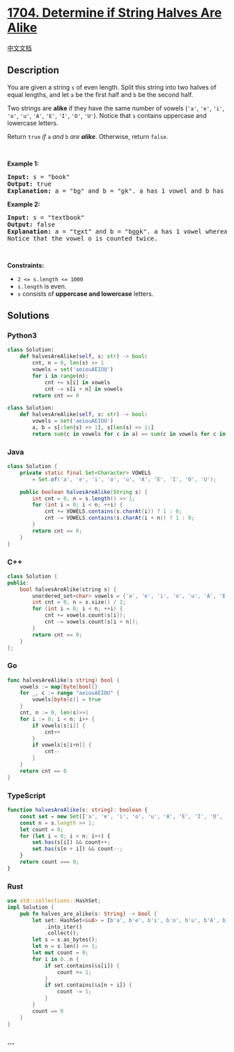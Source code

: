 # [1704. Determine if String Halves Are Alike](https://leetcode.com/problems/determine-if-string-halves-are-alike)

[中文文档](/solution/1700-1799/1704.Determine%20if%20String%20Halves%20Are%20Alike/README.md)

## Description

<p>You are given a string <code>s</code> of even length. Split this string into two halves of equal lengths, and let <code>a</code> be the first half and <code>b</code> be the second half.</p>

<p>Two strings are <strong>alike</strong> if they have the same number of vowels (<code>&#39;a&#39;</code>, <code>&#39;e&#39;</code>, <code>&#39;i&#39;</code>, <code>&#39;o&#39;</code>, <code>&#39;u&#39;</code>, <code>&#39;A&#39;</code>, <code>&#39;E&#39;</code>, <code>&#39;I&#39;</code>, <code>&#39;O&#39;</code>, <code>&#39;U&#39;</code>). Notice that <code>s</code> contains uppercase and lowercase letters.</p>

<p>Return <code>true</code><em> if </em><code>a</code><em> and </em><code>b</code><em> are <strong>alike</strong></em>. Otherwise, return <code>false</code>.</p>

<p>&nbsp;</p>
<p><strong class="example">Example 1:</strong></p>

<pre>
<strong>Input:</strong> s = &quot;book&quot;
<strong>Output:</strong> true
<strong>Explanation:</strong> a = &quot;b<u>o</u>&quot; and b = &quot;<u>o</u>k&quot;. a has 1 vowel and b has 1 vowel. Therefore, they are alike.
</pre>

<p><strong class="example">Example 2:</strong></p>

<pre>
<strong>Input:</strong> s = &quot;textbook&quot;
<strong>Output:</strong> false
<strong>Explanation:</strong> a = &quot;t<u>e</u>xt&quot; and b = &quot;b<u>oo</u>k&quot;. a has 1 vowel whereas b has 2. Therefore, they are not alike.
Notice that the vowel o is counted twice.
</pre>

<p>&nbsp;</p>
<p><strong>Constraints:</strong></p>

<ul>
	<li><code>2 &lt;= s.length &lt;= 1000</code></li>
	<li><code>s.length</code> is even.</li>
	<li><code>s</code> consists of <strong>uppercase and lowercase</strong> letters.</li>
</ul>

## Solutions

<!-- tabs:start -->

### **Python3**

```python
class Solution:
    def halvesAreAlike(self, s: str) -> bool:
        cnt, n = 0, len(s) >> 1
        vowels = set('aeiouAEIOU')
        for i in range(n):
            cnt += s[i] in vowels
            cnt -= s[i + n] in vowels
        return cnt == 0
```

```python
class Solution:
    def halvesAreAlike(self, s: str) -> bool:
        vowels = set('aeiouAEIOU')
        a, b = s[:len(s) >> 1], s[len(s) >> 1:]
        return sum(c in vowels for c in a) == sum(c in vowels for c in b)
```

### **Java**

```java
class Solution {
    private static final Set<Character> VOWELS
        = Set.of('a', 'e', 'i', 'o', 'u', 'A', 'E', 'I', 'O', 'U');

    public boolean halvesAreAlike(String s) {
        int cnt = 0, n = s.length() >> 1;
        for (int i = 0; i < n; ++i) {
            cnt += VOWELS.contains(s.charAt(i)) ? 1 : 0;
            cnt -= VOWELS.contains(s.charAt(i + n)) ? 1 : 0;
        }
        return cnt == 0;
    }
}
```

### **C++**

```cpp
class Solution {
public:
    bool halvesAreAlike(string s) {
        unordered_set<char> vowels = {'a', 'e', 'i', 'o', 'u', 'A', 'E', 'I', 'O', 'U'};
        int cnt = 0, n = s.size() / 2;
        for (int i = 0; i < n; ++i) {
            cnt += vowels.count(s[i]);
            cnt -= vowels.count(s[i + n]);
        }
        return cnt == 0;
    }
};
```

### **Go**

```go
func halvesAreAlike(s string) bool {
	vowels := map[byte]bool{}
	for _, c := range "aeiouAEIOU" {
		vowels[byte(c)] = true
	}
	cnt, n := 0, len(s)>>1
	for i := 0; i < n; i++ {
		if vowels[s[i]] {
			cnt++
		}
		if vowels[s[i+n]] {
			cnt--
		}
	}
	return cnt == 0
}
```

### **TypeScript**

```ts
function halvesAreAlike(s: string): boolean {
    const set = new Set(['a', 'e', 'i', 'o', 'u', 'A', 'E', 'I', 'O', 'U']);
    const n = s.length >> 1;
    let count = 0;
    for (let i = 0; i < n; i++) {
        set.has(s[i]) && count++;
        set.has(s[n + i]) && count--;
    }
    return count === 0;
}
```

### **Rust**

```rust
use std::collections::HashSet;
impl Solution {
    pub fn halves_are_alike(s: String) -> bool {
        let set: HashSet<&u8> = [b'a', b'e', b'i', b'o', b'u', b'A', b'E', b'I', b'O', b'U']
            .into_iter()
            .collect();
        let s = s.as_bytes();
        let n = s.len() >> 1;
        let mut count = 0;
        for i in 0..n {
            if set.contains(&s[i]) {
                count += 1;
            }
            if set.contains(&s[n + i]) {
                count -= 1;
            }
        }
        count == 0
    }
}
```

### **...**

```

```

<!-- tabs:end -->
